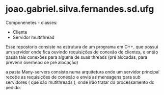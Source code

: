 # joao.gabriel.silva.fernandes.sd.ufg

Componenetes - classes:
* Cliente
* Servidor multithread

Esse repostorio consiste na estrutura de um programa em C++, que possui um servidor onde fica ouvindo requisições de conexão de clientes, e então passa tais conexões para alguma de suas threads (pré alocadas, para prevenir overhead de pré alocação)

a pasta Many-servers consiste numa arquitetura onde um servidor principal recebe as requisições de conexão e envia as mensagens para sub servidores ( que são mutithreads ), onde irão tratar do processamento do pedido.
